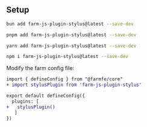 ## Setup

```bash
bun add farm-js-plugin-stylus@latest --save-dev
```
```bash
pnpm add farm-js-plugin-stylus@latest --save-dev
```
```bash
yarn add farm-js-plugin-stylus@latest --save-dev
```
```bash
npm i farm-js-plugin-stylus@latest --save-dev
```


Modify the farm config file:

```diff
import { defineConfig } from "@farmfe/core"
+ import stylusPlugin from 'farm-js-plugin-stylus'

export default defineConfig({
  plugins: [
+   stylusPlugin() 
   ]
})
```

